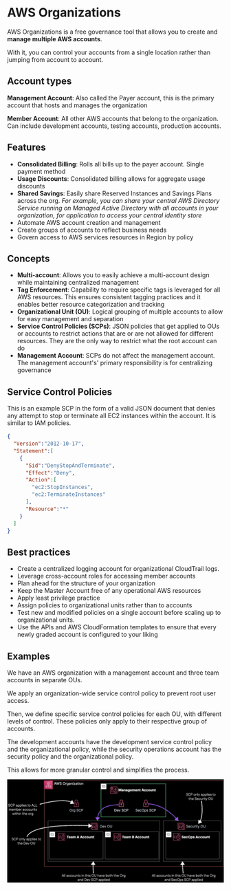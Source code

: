 # AWS Organizations

AWS Organizations is a free governance tool that allows you to create and **manage multiple AWS accounts**.

With it, you can control your accounts from a single location rather than jumping from account to account.


## Account types

**Management Account**: Also called the Payer account, this is the primary account that hosts and manages the organization

**Member Account**: All other AWS accounts that belong to the organization. Can include development accounts, testing accounts, production accounts.


## Features

- **Consolidated Billing**: Rolls all bills up to the payer account. Single payment method
- **Usage Discounts**: Consolidated billing allows for aggregate usage discounts
- **Shared Savings**: Easily share Reserved Instances and Savings Plans across the org. *For example, you can share your central AWS Directory Service running on Managed Active Directory with all accounts in your organization, for application to access your central identity store*
- Automate AWS account creation and management
- Create groups of accounts to reflect business needs
- Govern access to AWS services resources in Region by policy


## Concepts

- **Multi-account**: Allows you to easily achieve a multi-account design while maintaining centralized management
- **Tag Enforcement**: Capability to require specific tags is leveraged for all AWS resources. This ensures consistent tagging practices and it enables better resource categorization and tracking
- **Organizational Unit (OU)**: Logical grouping of multiple accounts to allow for easy management and separation
- **Service Control Policies (SCPs)**: JSON policies that get applied to OUs or accounts to restrict actions that are or are not allowed for different resources. They are the only way to restrict what the root account can do
- **Management Account**: SCPs do not affect the management account. The management account's' primary responsibility is for centralizing governance


## Service Control Policies

This is an example SCP in the form of a valid JSON document that denies any attempt to stop or terminate all EC2 instances within the account. It is similar to IAM policies.

```json
{
  "Version":"2012-10-17",
  "Statement":[
    {
      "Sid":"DenyStopAndTerminate",
      "Effect":"Deny",
      "Action":[
        "ec2:StopInstances",
        "ec2:TerminateInstances"
      ],
      "Resource":"*"
    }
  ]
}
```


## Best practices

- Create a centralized logging account for organizational CloudTrail logs.
- Leverage cross-account roles for accessing member accounts
- Plan ahead for the structure of your organization
- Keep the Master Account free of any operational AWS resources
- Apply least privilege practice
- Assign policies to organizational units rather than to accounts
- Test new and modified policies on a single account before scaling up to organizational units.
- Use the APIs and AWS CloudFormation templates to ensure that every newly graded account is configured to your liking


## Examples

We have an AWS organization with a management account and three team accounts in separate OUs. 

We apply an organization-wide service control policy to prevent root user access.

Then, we define specific service control policies for each OU, with different levels of control. These policies only apply to their respective group of accounts.

The development accounts have the development service control policy and the organizational policy, while the security operations account has the security policy and the organizational policy.

This allows for more granular control and simplifies the process.

![](./images/aws-org.png)
